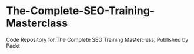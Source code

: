 # The-Complete-SEO-Training-Masterclass
Code Repository for The Complete SEO Training Masterclass, Published by Packt
